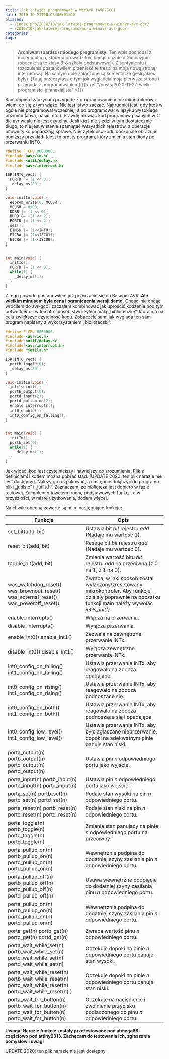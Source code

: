 ```yaml
---
title: Jak łatwiej programować w WinAVR (AVR-GCC)
date: 2010-10-21T00:03:06+01:00
aliases:
  - /index.php/2010/10/jak-latwiej-programowac-w-winavr-avr-gcc/
  - /2010/10/jak-latwiej-programowac-w-winavr-avr-gcc/
categories:
tags:
---
```


> **Archiwum (bardzo) młodego programisty.** Ten wpis pochodzi z mojego bloga, którego prowadziłem będąc uczniem Gimnazjum (obecnie są to klasy 6-8 szkoły podstawowej). Z sentymentu i rozczulenia postanowiłem przenieść te treści na moją nową stronę internetową. Na samym dole załączone są komentarze (jeśli jakieś były). [Tutaj przeczytasz o tym jak wyglądała moja pierwsza strona i przygoda z programowaniem]({{< ref "/posts/2020-11-27-wielki-programista-gimnazjalista" >}})
> 
Sam dopiero zaczynam przygodę z programowaniem mikrokontrolerów i wiem, co się z tym wiąże. Nie jest łatwo zacząć. Najtrudniej jest, gdy ktoś w ogóle nie programował wcześniej, albo programował w języku wysokiego poziomu (Java, basic, etc.). Prawdę mówiąc kod programów pisanych w C dla avr wcale nie jest czytelny. Jeśli ktoś nie siedzi w tym dostatecznie długo, to nie jest w stanie spamiętać wszystkich rejestrów, a operacje bitowe tylko pogarszają sprawę. Nieczytelność kodu doskonale obrazuje poniższy przykład. (Jest to prosty program, który zmienia stan diody po przerwaniu INT0.

```c
#define F_CPU 8000000L
#include <avr/io.h>
#include <util/delay.h>
#include <avr/interrupt.h>

ISR(INT0_vect) {
  PORTB ^= (1 << 0);
  _delay_ms(80);
}

void initIo(void) {
  eeprom_write(0, MCUSR);
  MCUSR = 0x00;
  DDRB |= (1 << 0);
  DDRD &= ~(1 << 2);
  PORTD |= (1 << 2);
  sei();
  EIMSK |= (1<<INT0);
  EICRA |= (1<<ISC01);
  EICRA |= (1<<ISC00);
}


int main(void) {
  initIo();
  PORTB |= (1 << 0);
  while(1) {
    _delay_ms(1);
  }
}
```

Z tego powodu postanowiłem już przerzucić się na Bascom AVR. **Ale wielkim minusem była cena i ograniczenia wersji demo.** Chcąc-nie chcąc wróciłem do avr-gcc i zacząłem kombinować jak uprościć kodzenie pod tym potworkiem. I w ten oto sposób stworzyłem małą „biblioteczkę”, która ma na celu zwiększyć czytelność kodu. Zobaczcie sami jak wygląda ten sam program napisany z wykorzystaniem „biblioteczki”:

```c
#define F_CPU 8000000L
#include <avr/io.h>
#include <util/delay.h>
#include <avr/interrupt.h>
#include "jutils.h"

ISR(INT0_vect) {
  portb_toggle(0);
  _delay_ms(80);
}

void initIo(void) {
  jutils_init();
  portb_output(0);
  portd_input(2);
  portd_pullup_on(2);
  enable_interrupts();
  int0_enable();
  int0_config_on_falling();
}


int main(void) {
  initIo();
  portb_set(0);
  while(1) {
    _delay_ms(1);
  }
}
```

Jak widać, kod jest czytelniejszy i łatwiejszy do zrozumienia. Plik z definicjami i kodem można pobrać stąd.  [UPDATE 2020: ten plik narazie nie jest dostępny]. Należy go rozpakować, a następnie dołączyć do programu pliki „jutils.c” i „jutils.h”. Zaznaczam, że biblioteka jest dopiero w fazie testowej. Zaimplementowałem trochę podstawowych funkcji, a w przyszłości, w miarę użytkowania, dodam więcej.

Na chwilę obecną zawarte są m.in. następujące funkcje:

| **Funkcja**                                                  | **Opis**                                                     |
| ------------------------------------------------------------ | ------------------------------------------------------------ |
| set_bit(add,  bit)                                           | Ustawia  bit *bit* rejestru *add* (Nadaje mu wartość 1).     |
| reset_bit(add,  bit)                                         | Resetje  bit *bit* rejestru *add* (Nadaje mu wartość 0).     |
| toggle_bit(add,  bit)                                        | Zmienia  wartość bitu *bit* rejestru *add* na przeciwną  (z 0 na 1, z 1 na 0). |
| was_watchdog_reset()  was_brownout_reset()  was_external_reset()  was_poweroff_reset() | Zwraca,  w jaki sposob zostal wylaczony/zresetowany mikrokontroler. Aby funkcje  dzialaly poprawnie na poczatku funkcji main należy wywolac *jutils_init()* |
| enable_interrupts()                                          | Włącza  na przerwania.                                       |
| disable_interrupts()                                         | Wyłącza  przerwania.                                         |
| enable_int0()  enable_int1()                                 | Zezwala  na zewnętrzne przerwanie INTx.                      |
| disable_int0()  disable_int1()                               | Wyłącza  zewnętrzne przerwania INTx.                         |
| int0_config_on_falling()  int1_config_on_falling()           | Ustawia  przerwanie INTx, aby reagowalo na zbocza opadajace. |
| int0_config_on_rising()  int1_config_on_rising()             | Ustawia  przerwanie INTx, aby reagowalo na zbocza podnoszące się. |
| int0_config_on_both()  int1_config_on_both()                 | Ustawia  przerwanie INTx, aby reagowalo na zbocza podnoszące się i opadające. |
| int0_config_low_level()  int1_config_low_level()             | Ustawia  przerwanie INTx, aby było zgłaszane nieprzerwanie, dopoki na adekwatnym pinie  panuje stan niski. |
| porta_output(n)  portb_output(n)  portc_output(n)  portd_output(n) | Ustawia  pin *n* odpowiedniego portu jako wyjście.           |
| porta_input(n)  portb_input(n)  portc_input(n)  portd_input(n) | Ustawia  pin *n* odpowiedniego portu jako wejście.           |
| porta_set(n)  portb_set(n)  portc_set(n)  portd_set(n)       | Podaje  stan wysoki na pin *n* odpowiedniego portu.          |
| porta_reset(n)  portb_reset(n)  portc_reset(n)  portd_reset(n) | Podaje  stan niski na pin *n* odpowiedniego portu.           |
| porta_toggle(n)  portb_toggle(n)  portc_toggle(n)  portd_toggle(n) | Zmiania  stan panujacy na pinie *n* odpowiedniego portu na przeciwny. |
| porta_pullup_on(n)  portb_pullup_on(n)  portc_pullup_on(n)  portd_pullup_on(n) | Wewnętrznie  podpina do dodatniej szyny zasilania pin *n* odpowiedniego  portu. |
| porta_pullup_off(n)  portb_pullup_off(n)  portc_pullup_off(n)  portd_pullup_off(n) | Usuwa  wewnętrzne podpięcie do dodatniej szyny zasilania pinu *n* odpowiedniego  portu. |
| porta_pullup_on(n)  portb_pullup_on(n)  portc_pullup_on(n)  portd_pullup_on(n) | Wewnętrznie  podpina do dodatniej szyny zasilania pin *n* odpowiedniego  portu. |
| porta_get(n)  portb_get(n)  portc_get(n)  portd_get(n)       | Zwraca  wartość pinu *n* odpowiedniego portu.                |
| porta_wait_while_set(n)  portb_wait_while_set(n)  portc_wait_while_set(n)  portd_wait_while_set(n) | Oczekuje  dopoki na pinie *n* odpowiedniego portu panuje stan wysoki. |
| porta_wait_while_reset(n)  portb_wait_while_reset(n)  portc_wait_while_reset(n)  portd_wait_while_reset(n)   ) | Oczekuje  dopoki na pinie *n* odpowiedniego portu panuje stan niski. |
| porta_wait_for_button(n)  portb_wait_for_button(n)  portc_wait_for_button(n)  portd_wait_for_button(n) | Oczekuje  na nacisniecie i zwolnienie przycisku podlaczonego do pinu *n* odpowiedniego  portu. |

**Uwaga! Narazie funkcje zostały przetestowane pod atmega88 i częściowo pod attiny2313. Zachęcam do testowania ich, zgłaszania pomysłów i uwag!**

UPDATE 2020: ten plik narazie nie jest dostępny